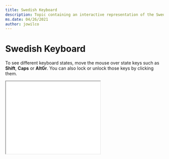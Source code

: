 ```yaml
--- 
title: Swedish Keyboard 
description: Topic containing an interactive representation of the Swedish Keyboard 
ms.date: 04/26/2021 
author: jowilco 
--- 
```

 
# Swedish Keyboard 
 
To see different keyboard states, move the mouse over state keys such as **Shift**, **Caps** or **AltGr**. You can also lock or unlock those keys by clicking them. 
 
<iframe src="kbdsw.html" height="230"></iframe> 
